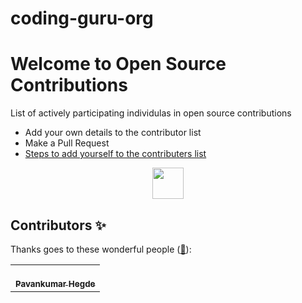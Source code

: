 # coding-guru-org

# Welcome to Open Source Contributions

<p>List of actively participating individulas in open source contributions</p>

-   Add your own details to the contributor list
-   Make a Pull Request
-   [Steps to add yourself to the contributers list](https://github.com/coding-guru-org/coding-guru-org/README.md)

<p align="center">
    <a href="https://www.linkedin.com/in/pavankumar-hegde%F0%9F%9F%A2-1007b8246/">
        <img height="50" src="https://avatars.githubusercontent.com/u/85627085?v=4"/>
    </a>
</p>
  

## Contributors ✨

Thanks goes to these wonderful people ([:hugs:](https://allcontributors.org/docs/en/emoji-key)):

<!-- ALL-CONTRIBUTORS-LIST:START - Do not remove or modify this section -->
<!-- prettier-ignore-start -->
<!-- markdownlint-disable -->
<table>
    <tbody>
        <tr>         
            <td align="center">
                <a href="https://github.com/hegdepavankumar
                    <img src="https://github.com/account" width="100px;" alt="Pavankumar Hegde"/>
                    <br />
                    <sub><b>Pavankumar Hegde</b></sub>
                </a>
            </td>
  </tbody>
  </table>
